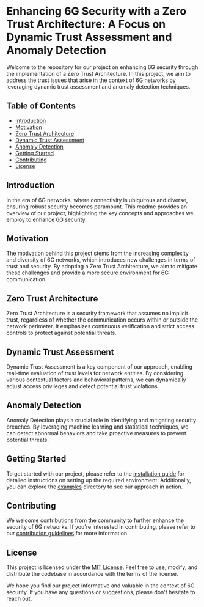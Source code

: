 # Enhancing 6G Security with a Zero Trust Architecture: A Focus on Dynamic Trust Assessment and Anomaly Detection

Welcome to the repository for our project on enhancing 6G security through the implementation of a Zero Trust Architecture. In this project, we aim to address the trust issues that arise in the context of 6G networks by leveraging dynamic trust assessment and anomaly detection techniques.

## Table of Contents
- [Introduction](#introduction)
- [Motivation](#motivation)
- [Zero Trust Architecture](#zero-trust-architecture)
- [Dynamic Trust Assessment](#dynamic-trust-assessment)
- [Anomaly Detection](#anomaly-detection)
- [Getting Started](#getting-started)
- [Contributing](#contributing)
- [License](#license)

## Introduction
In the era of 6G networks, where connectivity is ubiquitous and diverse, ensuring robust security becomes paramount. This readme provides an overview of our project, highlighting the key concepts and approaches we employ to enhance 6G security.

## Motivation
The motivation behind this project stems from the increasing complexity and diversity of 6G networks, which introduces new challenges in terms of trust and security. By adopting a Zero Trust Architecture, we aim to mitigate these challenges and provide a more secure environment for 6G communication.

## Zero Trust Architecture
Zero Trust Architecture is a security framework that assumes no implicit trust, regardless of whether the communication occurs within or outside the network perimeter. It emphasizes continuous verification and strict access controls to protect against potential threats.

## Dynamic Trust Assessment
Dynamic Trust Assessment is a key component of our approach, enabling real-time evaluation of trust levels for network entities. By considering various contextual factors and behavioral patterns, we can dynamically adjust access privileges and detect potential trust violations.

## Anomaly Detection
Anomaly Detection plays a crucial role in identifying and mitigating security breaches. By leveraging machine learning and statistical techniques, we can detect abnormal behaviors and take proactive measures to prevent potential threats.

## Getting Started
To get started with our project, please refer to the [installation guide](./docs/installation.md) for detailed instructions on setting up the required environment. Additionally, you can explore the [examples](./examples) directory to see our approach in action.

## Contributing
We welcome contributions from the community to further enhance the security of 6G networks. If you're interested in contributing, please refer to our [contribution guidelines](./CONTRIBUTING.md) for more information.

## License
This project is licensed under the [MIT License](./LICENSE). Feel free to use, modify, and distribute the codebase in accordance with the terms of the license.

We hope you find our project informative and valuable in the context of 6G security. If you have any questions or suggestions, please don't hesitate to reach out.
